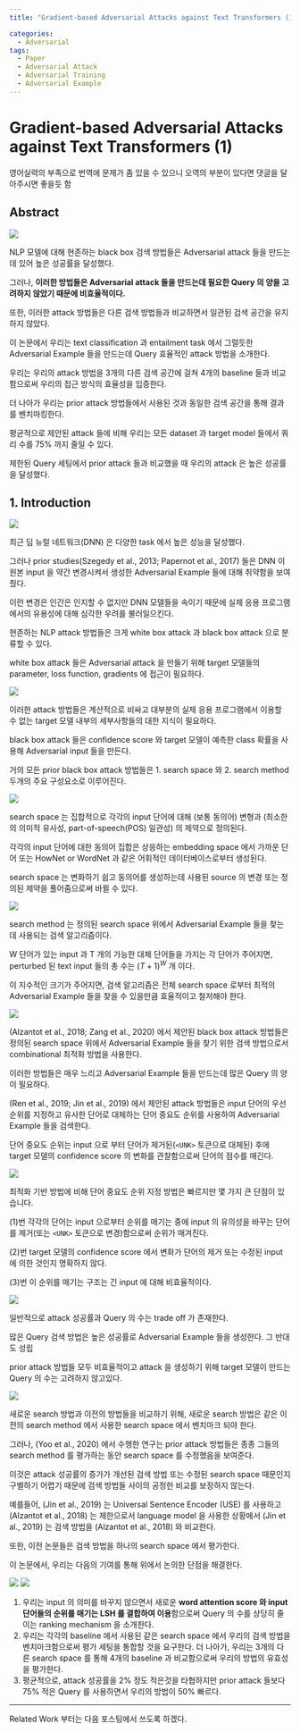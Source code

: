 ```yaml
---
title: "Gradient-based Adversarial Attacks against Text Transformers (1)"

categories:
  - Adversarial
tags:
  - Paper
  - Adversarial Attack
  - Adversarial Training
  - Adversarial Example
---
```

  
# Gradient-based Adversarial Attacks against Text Transformers (1)

영어실력의 부족으로 번역에 문제가 좀 있을 수 있으니 오역의 부분이 있다면 댓글을 달아주시면 좋을듯 함

## Abstract

![](../../../../assets/images/paper/adversarial/f5e81aca.png)

NLP 모델에 대해 현존하는 black box 검색 방법들은 Adversarial attack 들을 만드는데 있어 높은 성공률을 달성했다.

그러나, **이러한 방법들은 Adversarial attack 들을 만드는데 필요한 Query 의 양을 고려하지 않았기 때문에
비효율적이다.**

또한, 이러한 attack 방법들은 다른 검색 방법들과 비교하면서 일관된 검색 공간을 유지하지 않았다.

이 논문에서 우리는 text classification 과 entailment task 에서 그럴듯한 Adversarial Example 들을 만드는데
Query 효율적인 attack 방법을 소개한다.

우리는 우리의 attack 방법을 3개의 다른 검색 공간에 걸쳐 4개의 baseline 들과 비교함으로써 우리의 접근 방식의 효율성을 
입증한다.

더 나아가 우리는 prior attack 방법들에서 사용된 것과 동일한 검색 공간을 통해 결과를 벤치마킹한다.

평균적으로 제안된 attack 들에 비해 우리는 모든 dataset 과 target model 들에서 쿼리 수를 75% 까지 줄일 수 있다.

제한된 Query 세팅에서 prior attack 들과 비교했을 때 우리의 attack 은 높은 성공률을 달성했다.

## 1. Introduction

![](../../../../assets/images/paper/adversarial/1830d932.png)

최근 딥 뉴럴 네트워크(DNN) 은 다양한 task 에서 높은 성능을 달성했다.

그러나 prior studies(Szegedy et al., 2013; Papernot et al., 2017) 들은 DNN 이 원본 input 을 약간 변경시켜서 생성한
Adversarial Example 들에 대해 취약함을 보여줬다.

이런 변경은 인간은 인지할 수 없지만 DNN 모델들을 속이기 때문에 실제 응용 프로그램에서의 유용성에 대해 심각한 우려를 
불러일으킨다.

현존하는 NLP attack 방법들은 크게 white box attack 과 black box attack 으로 분류할 수 있다.

white box attack 들은 Adversarial attack 을 만들기 위해 target 모델들의 parameter, loss function, gradients 에 접근이
필요하다.

![](../../../../assets/images/paper/adversarial/e39df8e9.png)

이러한 attack 방법들은 계산적으로 비싸고 대부분의 실제 응용 프로그램에서 이용할 수 없는 target 모델 내부의 세부사항들의
대한 지식이 필요하다.

black box attack 들은 confidence score 와 target 모델이 예측한 class 확률을 사용해 Adversarial input 들을 만든다.

거의 모든 prior black box attack 방법들은 1. search space 와 2. search method 두개의 주요 구성요소로 이루어진다.

![](../../../../assets/images/paper/adversarial/dc7e5f04.png)

search space 는 집합적으로 각각의 input 단어에 대해 (보통 동의어) 변형과 (최소한의 의미적 유사성, 
part-of-speech(POS) 일관성) 의 제약으로 정의된다.

각각의 input 단어에 대한 동의어 집합은 상응하는 embedding space 에서 가까운 단어 또는 HowNet or WordNet 과 같은 
어휘적인 데이터베이스로부터 생성된다.

search space 는 변화하기 쉽고 동의어를 생성하는데 사용된 source 의 변경 또는 정의된 제약을 풀어줌으로써 바뀔 수 있다.

![](../../../../assets/images/paper/adversarial/ba811e94.png)

search method 는 정의된 search space 위에서 Adversarial Example 들을 찾는데 사용되는 검색 알고리즘이다.

W 단어가 있는 input 과 T 개의 가능한 대체 단어들을 가지는 각 단어가 주어지면, perturbed 된 text input 들의 총 수는
$(T+1)^W$ 개 이다.

이 지수적인 크기가 주어지면, 검색 알고리즘은 전체 search space 로부터 최적의 Adversarial Example 들을 찾을 수 
있을만큼 효율적이고 철저해야 한다.

![](../../../../assets/images/paper/adversarial/66414906.png)

(Alzantot et al., 2018; Zang et al., 2020) 에서 제안된 black box attack 방법들은 정의된 search space 위에서 
Adversarial Example 들을 찾기 위한 검색 방법으로서 combinational 최적화 방법을 사용한다.

이러한 방법들은 매우 느리고 Adversarial Example 들을 만드는데 많은 Query 의 양이 필요하다.

(Ren et al., 2019; Jin et al., 2019) 에서 제안된 attack 방법들은 input 단어의 우선 순위를 지정하고 
유사한 단어로 대체하는 단어 중요도 순위를 사용하여 Adversarial Example 들을 검색한다.

단어 중요도 순위는 input 으로 부터 단어가 제거된(`<UNK>` 토큰으로 대체된) 후에 target 모델의 confidence score 의
변화를 관찰함으로써 단어의 점수를 매긴다.

![](../../../../assets/images/paper/adversarial/5c798e05.png)

최적화 기반 방법에 비해 단어 중요도 순위 지정 방법은 빠르지만 몇 가지 큰 단점이 있습니다.

(1)번 각각의 단어는 input 으로부터 순위를 매기는 중에 input 의 유의성을 바꾸는 단어를 
제거(또는 `<UNK>` 토큰으로 변경)함으로써 순위가 매겨진다.

(2)번 target 모델의 confidence score 에서 변화가 단어의 제거 또는 수정된 input 에 의한 것인지 명확하지 않다.

(3)번 이 순위를 매기는 구조는 긴 input 에 대해 비효율적이다.

![](../../../../assets/images/paper/adversarial/ae3dd194.png)

일반적으로 attack 성공률과 Query 의 수는 trade off 가 존재한다.

많은 Query 검색 방법은 높은 성공률로 Adversarial Example 들을 생성한다. 그 반대도 성립

prior attack 방법들 모두 비효율적이고 attack 을 생성하기 위해 target 모델이 만드는 Query 의 수는 고려하지 않고있다.

![](../../../../assets/images/paper/adversarial/a1078ece.png)

새로운 search 방법과 이전의 방법들을 비교하기 위해, 새로운 search 방법은 같은 이전의 search method 에서 
사용한 search space 에서 벤치마크 되야 한다.

그러나, (Yoo et al., 2020) 에서 수행한 연구는 prior attack 방법들은 종종 그들의 search method 를 평가하는 동안 
search space 를 수정했음을 보여준다.

이것은 attack 성공률의 증가가 개선된 검색 방법 또는 수정된 search space 때문인지 구별하기 어렵기 때문에
검색 방법들 사이의 공정한 비교를 보장하지 않는다.

예를들어, (Jin et al., 2019) 는 Universal Sentence Encoder (USE) 를 사용하고 (Alzantot et al., 2018) 는 제한으로서 
language model 을 사용한 상황에서 (Jin et al., 2019) 는 검색 방법을 (Alzantot et al., 2018) 와 비교한다.

또한, 이전 논문들은 검색 방법을 하나의 search space 에서 평가한다.

이 논문에서, 우리는 다음의 기여를 통해 위에서 논의한 단점을 해결한다.

![](../../../../assets/images/paper/adversarial/8a10bdeb.png)
![](../../../../assets/images/paper/adversarial/3863128f.png)

1. 우리는 input 의 의미를 바꾸지 않으면서 새로운 **word attention score 와 input 단어들의 순위를 매기는 LSH 를 
결합하여 이용**함으로써 Query 의 수를 상당히 줄이는 ranking mechanism 을 소개한다. 
2. 우리는 각각의 baseline 에서 사용된 같은 search space 에서 우리의 검색 방법을 벤치마크함으로써 평가 세팅을 통합할
것을 요구한다. 더 나아가, 우리는 3개의 다른 search space 를 통해 4개의 baseline 과 비교함으로써 우리의 방법의 
유효성을 평가한다.
3. 평균적으로, attack 성공률을 2% 정도 적은것을 타협하지만 prior attack 들보다 75% 적은 Query 를 사용하면서 
우리의 방법이 50% 빠르다.

---

Related Work 부터는 다음 포스팅에서 쓰도록 하겠다.

 


